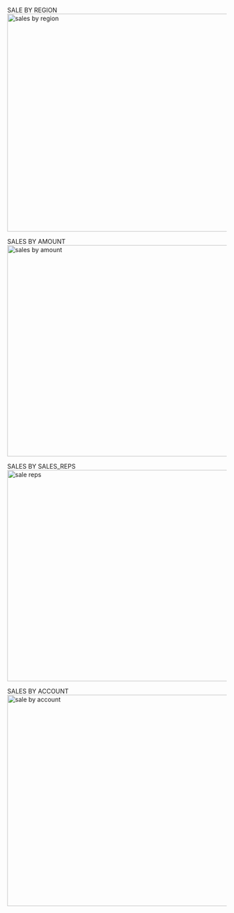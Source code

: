 SALE BY REGION
<img width="1813" height="499" alt="sales by region" src="https://github.com/user-attachments/assets/4f1c0fbe-d0c1-405a-88e5-a2579b57458a" />

SALES BY AMOUNT
<img width="1813" height="484" alt="sales by amount" src="https://github.com/user-attachments/assets/389f9fda-6293-41c9-9787-ecf97c048705" />

SALES BY SALES_REPS
<img width="1813" height="484" alt="sale reps" src="https://github.com/user-attachments/assets/c07c7584-259a-47ae-9160-5e4ee20e1315" />

SALES BY ACCOUNT
<img width="1813" height="484" alt="sale by account" src="https://github.com/user-attachments/assets/e84b95ab-e989-468a-925d-9a0f56250de8" />


